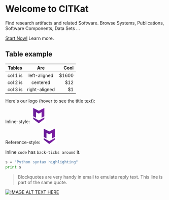 # Welcome to CITKat
Find research artifacts and related Software.
Browse Systems, Publications, Software Components, Data Sets ...

[Start Now!](tutorials/foo "title foo") Learn more.

## Table example
| Tables   |      Are      |  Cool |
|----------|:-------------:|------:|
| col 1 is |  left-aligned | $1600 |
| col 2 is |    centered   |   $12 |
| col 3 is | right-aligned |    $1 |

Here's our logo (hover to see the title text):

Inline-style: 
![alt text](https://github.com/adam-p/markdown-here/raw/master/src/common/images/icon48.png "Logo Title Text 1")

Reference-style: 
![alt text][logo]

[logo]: https://github.com/adam-p/markdown-here/raw/master/src/common/images/icon48.png "Logo Title Text 2"


Inline `code` has `back-ticks around` it.


```python
s = "Python syntax highlighting"
print s
```


> Blockquotes are very handy in email to emulate reply text.
> This line is part of the same quote.


[![IMAGE ALT TEXT HERE](http://img.youtube.com/vi/M7lc1UVf-VE/0.jpg)](http://www.youtube.com/watch?v=M7lc1UVf-VE)
